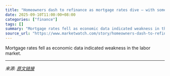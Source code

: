 ```yaml
---
title: "Homeowners dash to refinance as mortgage rates dive — with some home buyers coming off the sidelines"
date: 2025-09-10T11:00:00+08:00
categories: ["finance"]
tags: []
summary: "Mortgage rates fell as economic data indicated weakness in the labor market."
source_url: "https://www.marketwatch.com/story/homeowners-dash-to-refinance-as-mortgage-rates-dive-with-some-home-buyers-coming-off-the-sidelines-ea987d50?mod=mw_rss_topstories"
---
```


Mortgage rates fell as economic data indicated weakness in the labor market.

---

*来源: [原文链接](https://www.marketwatch.com/story/homeowners-dash-to-refinance-as-mortgage-rates-dive-with-some-home-buyers-coming-off-the-sidelines-ea987d50?mod=mw_rss_topstories)*

